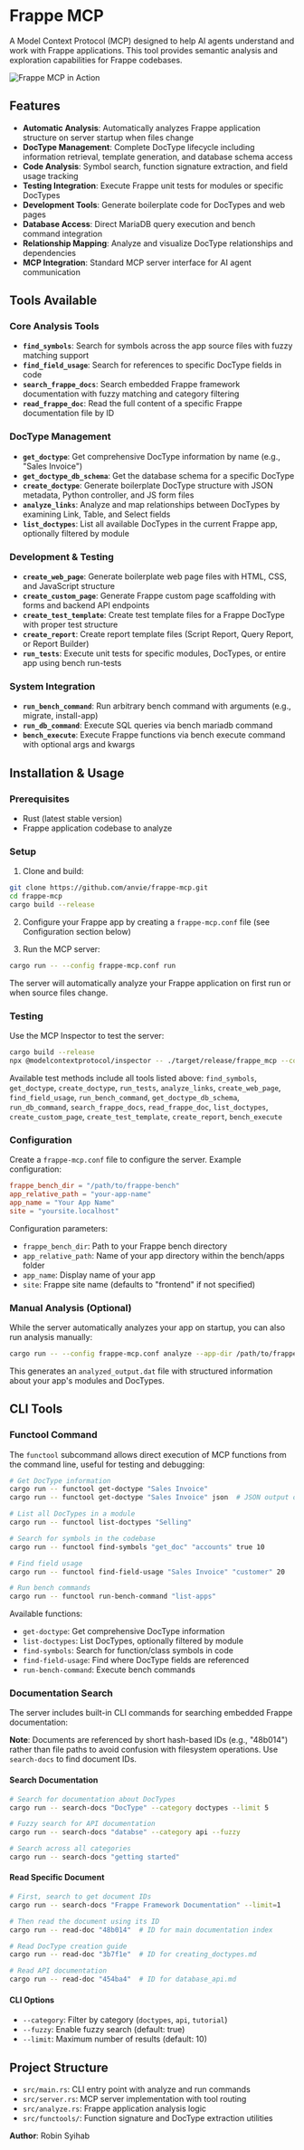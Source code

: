 # Frappe MCP

A Model Context Protocol (MCP) designed to help AI agents understand and work with Frappe applications. This tool provides semantic analysis and exploration capabilities for Frappe codebases.

![Frappe MCP in Action](image/demo_find_symbols.png)

## Features

- **Automatic Analysis**: Automatically analyzes Frappe application structure on server startup when files change
- **DocType Management**: Complete DocType lifecycle including information retrieval, template generation, and database schema access
- **Code Analysis**: Symbol search, function signature extraction, and field usage tracking
- **Testing Integration**: Execute Frappe unit tests for modules or specific DocTypes
- **Development Tools**: Generate boilerplate code for DocTypes and web pages
- **Database Access**: Direct MariaDB query execution and bench command integration
- **Relationship Mapping**: Analyze and visualize DocType relationships and dependencies
- **MCP Integration**: Standard MCP server interface for AI agent communication

## Tools Available

### Core Analysis Tools

- **`find_symbols`**: Search for symbols across the app source files with fuzzy matching support
- **`find_field_usage`**: Search for references to specific DocType fields in code
- **`search_frappe_docs`**: Search embedded Frappe framework documentation with fuzzy matching and category filtering
- **`read_frappe_doc`**: Read the full content of a specific Frappe documentation file by ID

### DocType Management

- **`get_doctype`**: Get comprehensive DocType information by name (e.g., "Sales Invoice")
- **`get_doctype_db_schema`**: Get the database schema for a specific DocType
- **`create_doctype`**: Generate boilerplate DocType structure with JSON metadata, Python controller, and JS form files
- **`analyze_links`**: Analyze and map relationships between DocTypes by examining Link, Table, and Select fields
- **`list_doctypes`**: List all available DocTypes in the current Frappe app, optionally filtered by module

### Development & Testing

- **`create_web_page`**: Generate boilerplate web page files with HTML, CSS, and JavaScript structure
- **`create_custom_page`**: Generate Frappe custom page scaffolding with forms and backend API endpoints
- **`create_test_template`**: Create test template files for a Frappe DocType with proper test structure
- **`create_report`**: Create report template files (Script Report, Query Report, or Report Builder)
- **`run_tests`**: Execute unit tests for specific modules, DocTypes, or entire app using bench run-tests

### System Integration

- **`run_bench_command`**: Run arbitrary bench command with arguments (e.g., migrate, install-app)
- **`run_db_command`**: Execute SQL queries via bench mariadb command
- **`bench_execute`**: Execute Frappe functions via bench execute command with optional args and kwargs

## Installation & Usage

### Prerequisites

- Rust (latest stable version)
- Frappe application codebase to analyze

### Setup

1. Clone and build:

```bash
git clone https://github.com/anvie/frappe-mcp.git
cd frappe-mcp
cargo build --release
```

2. Configure your Frappe app by creating a `frappe-mcp.conf` file (see Configuration section below)

3. Run the MCP server:

```bash
cargo run -- --config frappe-mcp.conf run
```

The server will automatically analyze your Frappe application on first run or when source files change.

### Testing

Use the MCP Inspector to test the server:

```bash
cargo build --release
npx @modelcontextprotocol/inspector -- ./target/release/frappe_mcp --config frappe-mcp.conf run
```

Available test methods include all tools listed above: `find_symbols`, `get_doctype`, `create_doctype`, `run_tests`, `analyze_links`, `create_web_page`, `find_field_usage`, `run_bench_command`, `get_doctype_db_schema`, `run_db_command`, `search_frappe_docs`, `read_frappe_doc`, `list_doctypes`, `create_custom_page`, `create_test_template`, `create_report`, `bench_execute`

### Configuration

Create a `frappe-mcp.conf` file to configure the server. Example configuration:

```toml
frappe_bench_dir = "/path/to/frappe-bench"
app_relative_path = "your-app-name"
app_name = "Your App Name"
site = "yoursite.localhost"
```

Configuration parameters:

- `frappe_bench_dir`: Path to your Frappe bench directory
- `app_relative_path`: Name of your app directory within the bench/apps folder
- `app_name`: Display name of your app
- `site`: Frappe site name (defaults to "frontend" if not specified)

### Manual Analysis (Optional)

While the server automatically analyzes your app on startup, you can also run analysis manually:

```bash
cargo run -- --config frappe-mcp.conf analyze --app-dir /path/to/frappe-bench/apps/your-app
```

This generates an `analyzed_output.dat` file with structured information about your app's modules and DocTypes.

## CLI Tools

### Functool Command

The `functool` subcommand allows direct execution of MCP functions from the command line, useful for testing and debugging:

```bash
# Get DocType information
cargo run -- functool get-doctype "Sales Invoice"
cargo run -- functool get-doctype "Sales Invoice" json  # JSON output only

# List all DocTypes in a module
cargo run -- functool list-doctypes "Selling"

# Search for symbols in the codebase
cargo run -- functool find-symbols "get_doc" "accounts" true 10

# Find field usage
cargo run -- functool find-field-usage "Sales Invoice" "customer" 20

# Run bench commands
cargo run -- functool run-bench-command "list-apps"
```

Available functions:
- `get-doctype`: Get comprehensive DocType information
- `list-doctypes`: List DocTypes, optionally filtered by module
- `find-symbols`: Search for function/class symbols in code
- `find-field-usage`: Find where DocType fields are referenced
- `run-bench-command`: Execute bench commands

### Documentation Search

The server includes built-in CLI commands for searching embedded Frappe documentation:

**Note**: Documents are referenced by short hash-based IDs (e.g., "48b014") rather than file paths to avoid confusion with filesystem operations. Use `search-docs` to find document IDs.

#### Search Documentation

```bash
# Search for documentation about DocTypes
cargo run -- search-docs "DocType" --category doctypes --limit 5

# Fuzzy search for API documentation
cargo run -- search-docs "databse" --category api --fuzzy

# Search across all categories
cargo run -- search-docs "getting started"
```

#### Read Specific Document

```bash
# First, search to get document IDs
cargo run -- search-docs "Frappe Framework Documentation" --limit=1

# Then read the document using its ID
cargo run -- read-doc "48b014"  # ID for main documentation index

# Read DocType creation guide
cargo run -- read-doc "3b7f1e"  # ID for creating_doctypes.md

# Read API documentation
cargo run -- read-doc "454ba4"  # ID for database_api.md
```

#### CLI Options

- `--category`: Filter by category (`doctypes`, `api`, `tutorial`)
- `--fuzzy`: Enable fuzzy search (default: true)
- `--limit`: Maximum number of results (default: 10)

## Project Structure

- `src/main.rs`: CLI entry point with analyze and run commands
- `src/server.rs`: MCP server implementation with tool routing
- `src/analyze.rs`: Frappe application analysis logic
- `src/functools/`: Function signature and DocType extraction utilities

**Author**: Robin Syihab
